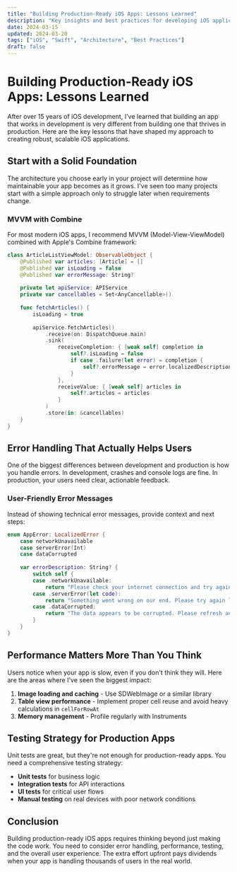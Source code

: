 ```yaml
---
title: "Building Production-Ready iOS Apps: Lessons Learned"
description: "Key insights and best practices for developing iOS applications that can handle real-world usage at scale."
date: 2024-03-15
updated: 2024-03-20
tags: ["iOS", "Swift", "Architecture", "Best Practices"]
draft: false
---
```


# Building Production-Ready iOS Apps: Lessons Learned

After over 15 years of iOS development, I've learned that building an app that works in development is very different from building one that thrives in production. Here are the key lessons that have shaped my approach to creating robust, scalable iOS applications.

## Start with a Solid Foundation

The architecture you choose early in your project will determine how maintainable your app becomes as it grows. I've seen too many projects start with a simple approach only to struggle later when requirements change.

### MVVM with Combine

For most modern iOS apps, I recommend MVVM (Model-View-ViewModel) combined with Apple's Combine framework:

```swift
class ArticleListViewModel: ObservableObject {
    @Published var articles: [Article] = []
    @Published var isLoading = false
    @Published var errorMessage: String?
    
    private let apiService: APIService
    private var cancellables = Set<AnyCancellable>()
    
    func fetchArticles() {
        isLoading = true
        
        apiService.fetchArticles()
            .receive(on: DispatchQueue.main)
            .sink(
                receiveCompletion: { [weak self] completion in
                    self?.isLoading = false
                    if case .failure(let error) = completion {
                        self?.errorMessage = error.localizedDescription
                    }
                },
                receiveValue: { [weak self] articles in
                    self?.articles = articles
                }
            )
            .store(in: &cancellables)
    }
}
```

## Error Handling That Actually Helps Users

One of the biggest differences between development and production is how you handle errors. In development, crashes and console logs are fine. In production, your users need clear, actionable feedback.

### User-Friendly Error Messages

Instead of showing technical error messages, provide context and next steps:

```swift
enum AppError: LocalizedError {
    case networkUnavailable
    case serverError(Int)
    case dataCorrupted
    
    var errorDescription: String? {
        switch self {
        case .networkUnavailable:
            return "Please check your internet connection and try again."
        case .serverError(let code):
            return "Something went wrong on our end. Please try again later. (Error \(code))"
        case .dataCorrupted:
            return "The data appears to be corrupted. Please refresh and try again."
        }
    }
}
```

## Performance Matters More Than You Think

Users notice when your app is slow, even if you don't think they will. Here are the areas where I've seen the biggest impact:

1. **Image loading and caching** - Use SDWebImage or a similar library
2. **Table view performance** - Implement proper cell reuse and avoid heavy calculations in `cellForRowAt`
3. **Memory management** - Profile regularly with Instruments

## Testing Strategy for Production Apps

Unit tests are great, but they're not enough for production-ready apps. You need a comprehensive testing strategy:

- **Unit tests** for business logic
- **Integration tests** for API interactions
- **UI tests** for critical user flows
- **Manual testing** on real devices with poor network conditions

## Conclusion

Building production-ready iOS apps requires thinking beyond just making the code work. You need to consider error handling, performance, testing, and the overall user experience. The extra effort upfront pays dividends when your app is handling thousands of users in the real world.